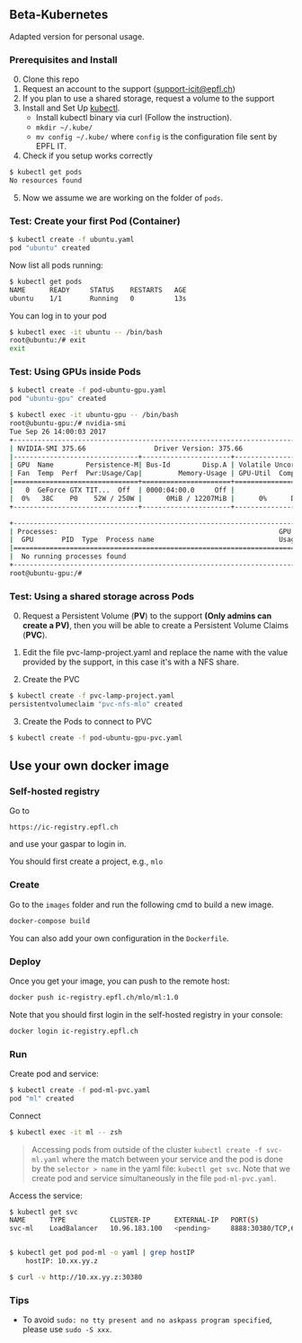 ## Beta-Kubernetes
Adapted version for personal usage.

### Prerequisites and Install
0. Clone this repo
1. Request an account to the support (support-icit@epfl.ch)
2. If you plan to use a shared storage, request a volume  to the support
3. Install and Set Up [kubectl](https://kubernetes.io/docs/tasks/tools/install-kubectl/).
    * Install kubectl binary via curl (Follow the instruction).
    * `mkdir ~/.kube/`
    * `mv config ~/.kube/` where `config` is the configuration file sent by EPFL IT.
4. Check if you setup works correctly
```sh
$ kubectl get pods     
No resources found
```
5. Now we assume we are working on the folder of `pods`.

### Test: Create your first Pod (Container)
```sh
$ kubectl create -f ubuntu.yaml     
pod "ubuntu" created
```
Now list all pods running:
```sh
$ kubectl get pods
NAME      READY     STATUS    RESTARTS   AGE
ubuntu    1/1       Running   0          13s
```
You can log in to your pod
```sh
$ kubectl exec -it ubuntu -- /bin/bash
root@ubuntu:/# exit
exit
```

### Test: Using GPUs inside Pods
```sh
$ kubectl create -f pod-ubuntu-gpu.yaml
pod "ubuntu-gpu" created

$ kubectl exec -it ubuntu-gpu -- /bin/bash
root@ubuntu-gpu:/# nvidia-smi                                                                                                                                         
Tue Sep 26 14:00:03 2017       
+-----------------------------------------------------------------------------+
| NVIDIA-SMI 375.66                 Driver Version: 375.66                    |
|-------------------------------+----------------------+----------------------+
| GPU  Name        Persistence-M| Bus-Id        Disp.A | Volatile Uncorr. ECC |
| Fan  Temp  Perf  Pwr:Usage/Cap|         Memory-Usage | GPU-Util  Compute M. |
|===============================+======================+======================|
|   0  GeForce GTX TIT...  Off  | 0000:04:00.0     Off |                  N/A |
|  0%   38C    P0    52W / 250W |      0MiB / 12207MiB |      0%      Default |
+-------------------------------+----------------------+----------------------+

+-----------------------------------------------------------------------------+
| Processes:                                                       GPU Memory |
|  GPU       PID  Type  Process name                               Usage      |
|=============================================================================|
|  No running processes found                                                 |
+-----------------------------------------------------------------------------+
root@ubuntu-gpu:/#
```


### Test: Using a shared storage across Pods
0. Request a Persistent Volume (**PV**) to the support **(Only admins can create a PV)**, then you will be able to create a Persistent Volume Claims (**PVC**).
1. Edit the file pvc-lamp-project.yaml and replace the name with the value provided by the support, in this case it's with a NFS share.

2. Create the PVC
```sh
$ kubectl create -f pvc-lamp-project.yaml
persistentvolumeclaim "pvc-nfs-mlo" created
```

3. Create the Pods to connect to PVC
```sh
$ kubectl create -f pod-ubuntu-gpu-pvc.yaml
```

## Use your own docker image
### Self-hosted registry
Go to
```
https://ic-registry.epfl.ch
```
and use your gaspar to login in.

You should first create a project, e.g., `mlo`

### Create
Go to the `images` folder and run the following cmd to build a new image.
```sh
docker-compose build
```
You can also add your own configuration in the `Dockerfile`.

### Deploy
Once you get your image, you can push to the remote host:
```sh
docker push ic-registry.epfl.ch/mlo/ml:1.0
```

Note that you should first login in the self-hosted registry in your console:
```sh
docker login ic-registry.epfl.ch
```

### Run
Create pod and service:
```sh
$ kubectl create -f pod-ml-pvc.yaml
pod "ml" created
```

Connect
```sh
$ kubectl exec -it ml -- zsh
```

> Accessing pods from outside of the cluster `kubectl create -f svc-ml.yaml`
where the match between your service and the pod is done by the `selector > name` in the yaml file: `kubectl get svc`.
Note that we create pod and service simultaneously in the file `pod-ml-pvc.yaml`.

Access the service:
```sh
$ kubectl get svc          
NAME      TYPE           CLUSTER-IP      EXTERNAL-IP   PORT(S)                         AGE
svc-ml    LoadBalancer   10.96.183.100   <pending>     8888:30380/TCP,6006:30855/TCP   25m


$ kubectl get pod pod-ml -o yaml | grep hostIP
    hostIP: 10.xx.yy.z

$ curl -v http://10.xx.yy.z:30380
```

### Tips
* To avoid `sudo: no tty present and no askpass program specified`, please use `sudo -S xxx`.
